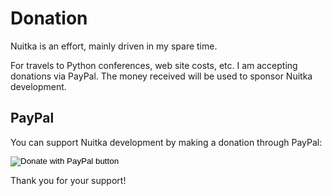 # Donation

Nuitka is an effort, mainly driven in my spare time.

For travels to Python conferences, web site costs, etc. I am accepting donations via PayPal. The money received will be used to sponsor Nuitka development.

## PayPal

You can support Nuitka development by making a donation through PayPal:

<form action="https://www.paypal.com/donate" method="post" target="_blank">
<input type="hidden" name="hosted_button_id" value="GSXV8ZJ9CJA6Y" />
<input type="image" src="https://www.paypalobjects.com/en_US/DK/i/btn/btn_donateCC_LG.gif" border="0" name="submit" title="PayPal - The quick way to pay online!" alt="Donate with PayPal button" />
</form>

Thank you for your support!
